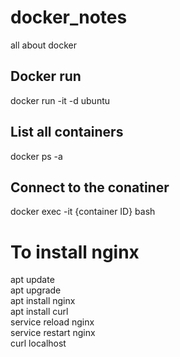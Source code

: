 # docker_notes
all about docker

## Docker run
docker run -it -d ubuntu

## List all containers
docker ps -a

## Connect to the conatiner
docker exec -it {container ID} bash

# To install nginx
apt update  
apt upgrade  
apt install nginx  
apt install curl  
service reload nginx  
service restart nginx  
curl localhost